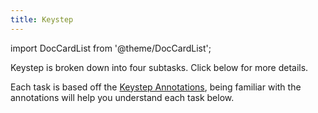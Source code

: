 ```yaml
---
title: Keystep
---
```


import DocCardList from '@theme/DocCardList';

Keystep is broken down into four subtasks. Click below for more details.

Each task is based off the [Keystep Annotations](/annotations/keystep), being familiar with the
annotations will help you understand each task below.

<DocCardList/>
